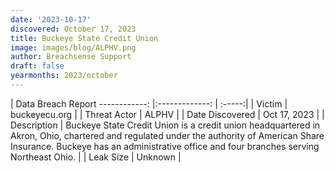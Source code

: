 ```yaml
---
date: '2023-10-17'
discovered: October 17, 2023
title: Buckeye State Credit Union
image: images/blog/ALPHV.png
author: Breachsense Support
draft: false
yearmonths: 2023/october
---
```



| Data Breach Report
------------:     |:-------------:    | :-----:|
| Victim      | buckeyecu.org      | 
| Threat Actor      | ALPHV      | 
| Date Discovered      | Oct 17, 2023      | 
| Description      | Buckeye State Credit Union is a credit union headquartered in Akron, Ohio, chartered and regulated under the authority of American Share Insurance. Buckeye has an administrative office and four branches serving Northeast Ohio.      | 
| Leak Size      | Unknown      | 

